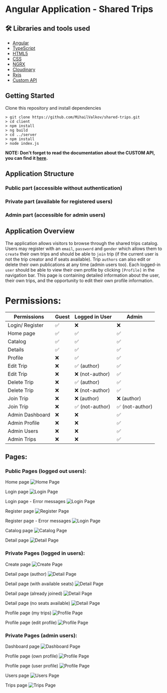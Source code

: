 # Angular Application - Shared Trips

## 🛠 Libraries and tools used
- [Angular](https://angular.io/)
- [TypeScript](https://www.typescriptlang.org/)
- [HTML5](https://developer.mozilla.org/en-US/docs/Glossary/HTML5)
- [CSS](https://developer.mozilla.org/en-US/docs/Web/CSS)
- [NGRX](https://ngrx.io/guide/store)
- [Cloudinary](https://cloudinary.com/)
- [Rxjs](https://rxjs.dev/guide/overview)
- [Custom API](https://github.com/MihailValkov/shared-trips/blob/main/server/readMe.md)


## Getting Started
Clone this repository and install dependencies
```
> git clone https://github.com/MihailValkov/shared-trips.git
> cd client
> npm install
> ng build
> cd ../server
> npm install
> node index.js
```
**NOTE: Don't forget to read the documentation about the CUSTOM API, you can find it [here](https://github.com/MihailValkov/shared-trips/blob/main/server/readMe.md).**

## Application Structure

### Public part (accessible without authentication)
### Private part (available for registered users)
### Admin part (accessible for admin users)

## Application Overview
The application allows visitors to browse through the shared trips catalog. Users may register with an `email`, `password` and `gender` which allows them to `create` their own trips and should be able to `join` trip (if the current user is not the trip creator and if seats available). Trip `authors` can also edit or delete their own publications at any time (admin users too). Each logged-in `user` should be able to view their own profile by clicking `[Profile]` in the navigation bar. 
This page is containing detailed information about the user, their own trips, and the opportunity to edit their own profile information.

# Permissions:

| **Permissions** | Guest   | Logged in User  | Admin           |
| --------------- | -----   | --------------  | --------------  |
| Login/ Register | ✅     | ❌              | ❌              |
| Home page       | ✅     | ✅              | ✅              |
| Catalog         | ✅     | ✅              | ✅              |
| Details         | ✅     | ✅              | ✅              |
| Profile         | ❌     | ✅              | ✅              |
| Edit Trip       | ❌     | ✅ (author)     | ✅              |
| Edit Trip       | ❌     | ❌ (not-author) | ✅              |
| Delete Trip     | ❌     | ✅ (author)     | ✅              |
| Delete Trip     | ❌     | ❌ (not-author) | ✅              |
| Join Trip       | ❌     | ❌ (author)     | ❌ (author)     |
| Join Trip       | ❌     | ✅ (not-author) | ✅ (not-author) |
| Admin Dashboard | ❌     | ❌              | ✅              |
| Admin Profile   | ❌     | ❌              | ✅              |
| Admin Users     | ❌     | ❌              | ✅              |
| Admin Trips     | ❌     | ❌              | ✅              |

## Pages:

### Public Pages (logged out users):

Home page
![Home Page](https://raw.githubusercontent.com/MihailValkov/shared-trips/main/pages/Home.png)

Login page
![Login Page](https://raw.githubusercontent.com/MihailValkov/shared-trips/main/pages/Login.png)

Login page - Error messages
![Login Page](https://raw.githubusercontent.com/MihailValkov/shared-trips/main/pages/Login-error.png)

Register page
![Register Page](https://raw.githubusercontent.com/MihailValkov/shared-trips/main/pages/Register.png)

Register page - Error messages
![Login Page](https://raw.githubusercontent.com/MihailValkov/shared-trips/main/pages/Register-error.png)

Catalog page
![Catalog Page](https://raw.githubusercontent.com/MihailValkov/shared-trips/main/pages/Catalog.png)

Detail page
![Detail Page](https://raw.githubusercontent.com/MihailValkov/shared-trips/main/pages/Detail-guest.png)

### Private Pages (logged in users):

Create page
![Create Page](https://raw.githubusercontent.com/MihailValkov/shared-trips/main/pages/Create.png)

Detail page (author)
![Detail Page](https://raw.githubusercontent.com/MihailValkov/shared-trips/main/pages/Detail-author.png)

Detail page (with available seats)
![Detail Page](https://raw.githubusercontent.com/MihailValkov/shared-trips/main/pages/Detail-user-available-seats.png)

Detail page (already joined)
![Detail Page](https://raw.githubusercontent.com/MihailValkov/shared-trips/main/pages/Detail-user-joined.png)

Detail page (no seats available)
![Detail Page](https://raw.githubusercontent.com/MihailValkov/shared-trips/main/pages/Detail-user-no-available-seats.png)

Profile page (my trips)
![Profile Page](https://raw.githubusercontent.com/MihailValkov/shared-trips/main/pages/Profile-trips.png)

Profile page (edit profile)
![Profile Page](https://raw.githubusercontent.com/MihailValkov/shared-trips/main/pages/Profile-edit.png)

### Private Pages (admin users):

Dashboard page 
![Dashboard Page](https://raw.githubusercontent.com/MihailValkov/shared-trips/main/pages/Admin-dashboard.png)

Profile page (own profile)
![Profile Page](https://raw.githubusercontent.com/MihailValkov/shared-trips/main/pages/Admin-profile.png)

Profile page (user profile)
![Profile Page](https://raw.githubusercontent.com/MihailValkov/shared-trips/main/pages/Admin-user-profile.png)

Users page 
![Users Page](https://raw.githubusercontent.com/MihailValkov/shared-trips/main/pages/Admin-users.png)

Trips page 
![Trips Page](https://raw.githubusercontent.com/MihailValkov/shared-trips/main/pages/Admin-trips.png)


